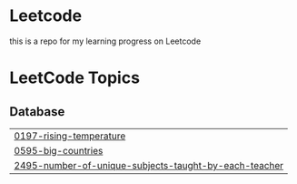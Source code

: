 # Leetcode
this is a repo for my learning progress on Leetcode

<!---LeetCode Topics Start-->
# LeetCode Topics
## Database
|  |
| ------- |
| [0197-rising-temperature](https://github.com/dessyfitriaya/leetcode/tree/master/0197-rising-temperature) |
| [0595-big-countries](https://github.com/dessyfitriaya/leetcode/tree/master/0595-big-countries) |
| [2495-number-of-unique-subjects-taught-by-each-teacher](https://github.com/dessyfitriaya/leetcode/tree/master/2495-number-of-unique-subjects-taught-by-each-teacher) |
<!---LeetCode Topics End-->